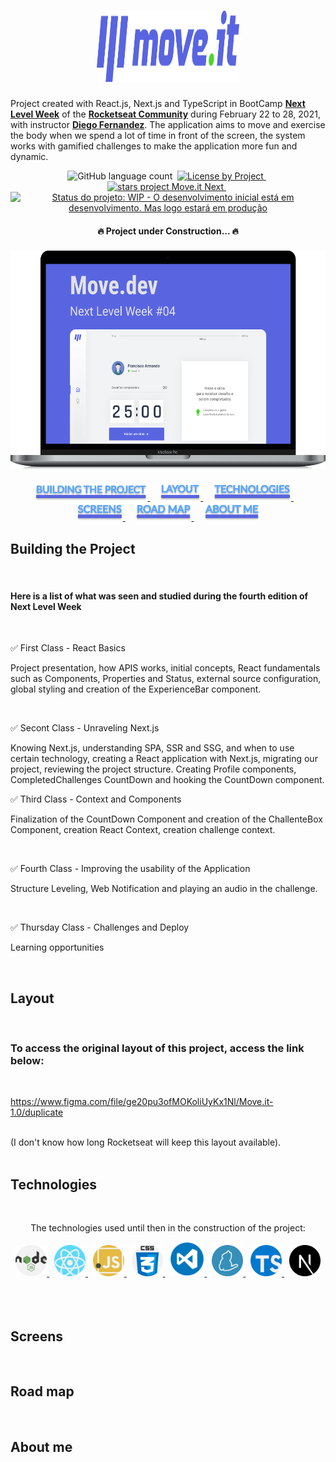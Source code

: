 <h1
  align="center"
>
  <img
    width="228px"
    height="114px"
    src="./screens/logo-full.svg"
  />
</h1>

  Project created with React.js, Next.js and TypeScript in BootCamp **[Next Level Week](https://nextlevelweek.com/)** of the  **[Rocketseat Community](https://github.com/rocketseat)** during February 22 to 28, 2021, with instructor **[Diego Fernandez](https://github.com/diego3g)**. The application aims to move and exercise the body when we spend a lot of time in front of the screen, the system works with gamified challenges to make the application more fun and dynamic.
<p
  align="center"
>
  <img
    alt="GitHub language count"
    src="https://img.shields.io/github/languages/count/franciscoarmando63/moveit-next?color=%2304D361"
  >&nbsp;
  <a
    href="https://img.shields.io/github/license/franciscoarmando63/moveit-next"
  >
    <img
      src="https://img.shields.io/github/license/franciscoarmando63/moveit-next"
      alt="License by Project"
    >
  </a>&nbsp;
  <a
    href="https://img.shields.io/github/stars/franciscoarmando63/moveit-next?style=social"
  >
    <img
      src="https://img.shields.io/github/stars/franciscoarmando63/moveit-next?style=social"
      alt="stars project Move.it Next"
    >
  </a>&nbsp;
  <a
    href="https://www.repostatus.org/#wip"
  >
    <img
      src="https://www.repostatus.org/badges/latest/wip.svg"
      alt="Status do projeto: WIP - O desenvolvimento inicial está em desenvolvimento. Mas logo estará em produção"
    />
    </a>  
</p>
<h4
  align="center"
>
  🔥 Project under Construction...  🔥
</h4>

<h3
  align="center"
>
  <img
    width="550px"
    height="350px"
    src="./screens/mac-book-pro-13.svg"
    alt="Imagem Representando a Aplicação em uma tela de laptop"
  >
</h3>
<p
  align="center"
>
  <a
    href="#building-the-project"
  >
    <img
      width="180px"
      src="./screens/building-the-project.svg"
      alt="building project"
    />
  </a>&nbsp;&nbsp;&nbsp;
  <a
    href="#layout"
  >
    <img
      width="65px"
      src="./screens/layout.svg"
      alt="layout"
    />
  </a>&nbsp;&nbsp;&nbsp;
  <a
    href="#technologies"
  >
    <img
      width="125px"
      src="./screens/technologies.svg"
      alt="roadmap"
    />
  </a>&nbsp;&nbsp;&nbsp;
  <a
    href="#screens"
  >
    <img
      width="75px"
      src="./screens/screens.svg"
      alt="screens"
    />
  </a>&nbsp;&nbsp;&nbsp;
  <a
    href="#roadmap"
  >
    <img
      width="90px"
      src="./screens/road-map.svg"
      alt="roadmap"
    />
  </a>&nbsp;&nbsp;&nbsp;
  <a
    href="#about-me"
  >
    <img
      width="90px"
      src="./screens/about-me.svg"
      alt="about me"
    />
  </a>
</p>

## **Building the Project**
<br>
<h4
  align="capitalize"
>
Here is a list of what was seen and studied during the fourth edition of Next Level Week
</h4><br
>

:white_check_mark: First Class - React Basics

<p
  align="capitalize"
>
Project presentation, how APIS works, initial concepts, React fundamentals such as Components, Properties and Status, external source configuration, global styling and creation of the ExperienceBar component.
</p>

<br>

:white_check_mark: Secont Class - Unraveling Next.js

<p
  align="capitalize"
>
Knowing Next.js, understanding SPA, SSR and SSG, and when to use certain technology, creating a React application with Next.js, migrating our project, reviewing the project structure. Creating Profile components, CompletedChallenges CountDown and hooking the CountDown component.
</p>

:white_check_mark: Third Class - Context and Components

<p
  align="capitalize"
>
Finalization of the CountDown Component and creation of the ChallenteBox Component, creation React Context, creation challenge context.
</p>
<br />

:white_check_mark: Fourth Class - Improving the usability of the Application

<p
  align="capitalize"
>
Structure Leveling, Web Notification and playing an audio in the challenge.
</p>
<br />

:white_check_mark: Thursday Class - Challenges and Deploy

<p
  align="capitalize"
>
Learning opportunities
</p>
<br />

## **Layout**

<br>
<h3> To access the original layout of this project, access the link below: </h3>
<br>

<https://www.figma.com/file/ge20pu3ofMOKoliUyKx1Nl/Move.it-1.0/duplicate>

<br>
(I don't know how long Rocketseat will keep this layout available).
<br><br>

## **Technologies**

<br />

<p align="center">The technologies used until then in the construction of the project:</p>

<div align="center">
  <span>
    <a
      href="https://nodejs.org/en/"
    >
      <img
        width="50px"
        height="50px"
        src="./screens/nodejs.svg"
        alt="Logo do Node.js"  
      >
    </a>
  </span>&nbsp;
  <span>
    <a
      href="https://pt-br.reactjs.org/"
    >
      <img
        width="50px"
        height="50px"
        src="./screens/react.svg"
        alt="Logo do React"  
      >
    </a>
  </span>&nbsp;
  <span>
    <a
      href="https://developer.mozilla.org/pt-BR/docs/Web/JavaScript"
    >
      <img
        width="50px"
        height="50px"
        src="./screens/javascript.svg"
        alt="Logo do JavaScript"  
      >
    </a>
  </span>&nbsp;
  <span>
    <a
      href="https://css-tricks.com/"
    >
      <img
        width="50px"
        height="50px"
        src="./screens/css.svg"
        alt="Logo do CSS"  
      >
    </a>
  </span>&nbsp;
  <span>
    <a
      href="https://code.visualstudio.com/"
    >
      <img
        width="55px"
        height="55px"
        src="./screens/vscode.png"
        alt="Logo do VSCode"  
      >
    </a>
  </span>&nbsp;
  <span>
    <a
      href="https://yarnpkg.com/"
    >
      <img
        width="50px"
        height="50px"
        src="./screens/yarn.svg"
        alt="Logo do Yarn"  
      >
    </a>
  </span>&nbsp;
  <span>
    <a
      href="https://www.typescriptlang.org/"
    >
      <img
        width="50px"
        height="50px"
        src="./screens/typescript.svg"
        alt="Logo do TypeScript"  
      >
    </a>
  </span>&nbsp;
  <span>
    <a
      href="https://nextjs.org/"
    >
      <img
        width="50px"
        height="50px"
        src="./screens/next-js.svg"
        alt="Logo do Next.js"  
      >
    </a>
  </span>
</div>
<br /><br /><br />

## **Screens**

<br
  />

## **Road map**

<br
  />

## **About me**
